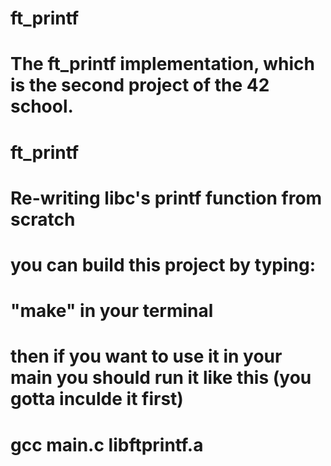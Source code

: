 # ft_printf
# The ft_printf implementation, which is the second project of the 42 school.
# ft_printf
# Re-writing libc's printf function from scratch
# you can build this project by typing:
# "make" in your terminal
# then if you want to use it in your main you should run it like this (you gotta inculde it first)
# gcc main.c libftprintf.a
